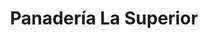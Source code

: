 ---
title: "Panadería La Superior"
url: /san-antonio-de-los-altos/panaderia-la-superior/
shop: Bäckerei
---